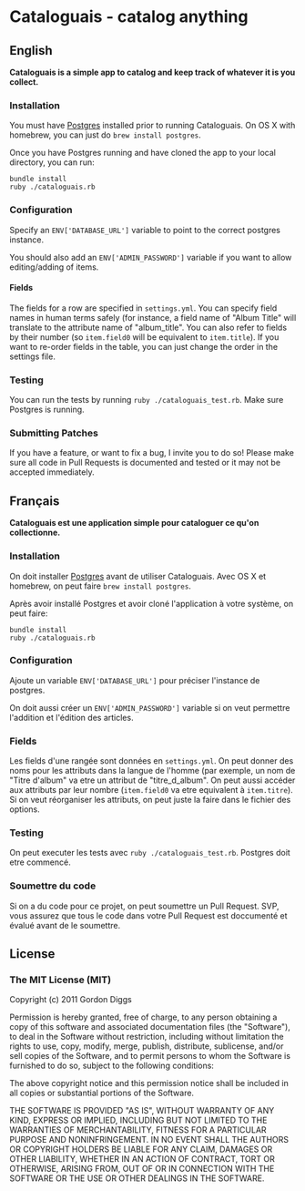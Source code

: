 # Cataloguais - catalog anything

## English
**Cataloguais is a simple app to catalog and keep track of whatever it is you collect.**

### Installation
You must have [Postgres](http://www.postgresql.org/) installed prior to running Cataloguais. On OS X with homebrew, you can just do `brew install postgres`.

Once you have Postgres running and have cloned the app to your local directory, you can run:

```
bundle install
ruby ./cataloguais.rb
```

### Configuration
Specify an `ENV['DATABASE_URL']` variable to point to the correct postgres instance.

You should also add an `ENV['ADMIN_PASSWORD']` variable if you want to allow editing/adding of items.

#### Fields
The fields for a row are specified in `settings.yml`. You can specify field names in human terms safely (for instance, a field name of "Album Title" will translate to the attribute name of "album_title". You can also refer to fields by their number (so `item.field0` will be equivalent to `item.title`). If you want to re-order fields in the table, you can just change the order in the settings file.

### Testing
You can run the tests by running `ruby ./cataloguais_test.rb`. Make sure Postgres is running.

### Submitting Patches
If you have a feature, or want to fix a bug, I invite you to do so! Please make sure all code in Pull Requests is documented and tested or it may not be accepted immediately.

## Français
**Cataloguais est une application simple pour cataloguer ce qu'on collectionne.**

### Installation
On doit installer [Postgres](http://www.postgresql.org/) avant de utiliser Cataloguais. Avec OS X et homebrew, on peut faire `brew install postgres`.

Après avoir installé Postgres et avoir cloné l'application à votre système, on peut faire:

```
bundle install
ruby ./cataloguais.rb
```

### Configuration
Ajoute un variable `ENV['DATABASE_URL']` pour préciser l'instance de postgres.

On doit aussi créer un `ENV['ADMIN_PASSWORD']` variable si on veut permettre l'addition et l'édition des articles.

### Fields
Les fields d'une rangée sont données en `settings.yml`. On peut donner des noms pour les attributs dans la langue de l'homme (par exemple, un nom de "Titre d'album" va etre un attribut de "titre_d_album". On peut aussi accéder aux attributs par leur nombre (`item.field0` va etre equivalent à `item.titre`). Si on veut réorganiser les attributs, on peut juste la faire dans le fichier des options.

### Testing
On peut executer les tests avec `ruby ./cataloguais_test.rb`. Postgres doit etre commencé.

### Soumettre du code
Si on a du code pour ce projet, on peut soumettre un Pull Request. SVP, vous assurez que tous le code dans votre Pull Request est doccumenté et évalué avant de le soumettre.

## License
### The MIT License (MIT)
Copyright (c) 2011 Gordon Diggs

Permission is hereby granted, free of charge, to any person obtaining a copy of this software and associated documentation files (the "Software"), to deal in the Software without restriction, including without limitation the rights to use, copy, modify, merge, publish, distribute, sublicense, and/or sell copies of the Software, and to permit persons to whom the Software is furnished to do so, subject to the following conditions:

The above copyright notice and this permission notice shall be included in all copies or substantial portions of the Software.

THE SOFTWARE IS PROVIDED "AS IS", WITHOUT WARRANTY OF ANY KIND, EXPRESS OR IMPLIED, INCLUDING BUT NOT LIMITED TO THE WARRANTIES OF MERCHANTABILITY, FITNESS FOR A PARTICULAR PURPOSE AND NONINFRINGEMENT. IN NO EVENT SHALL THE AUTHORS OR COPYRIGHT HOLDERS BE LIABLE FOR ANY CLAIM, DAMAGES OR OTHER LIABILITY, WHETHER IN AN ACTION OF CONTRACT, TORT OR OTHERWISE, ARISING FROM, OUT OF OR IN CONNECTION WITH THE SOFTWARE OR THE USE OR OTHER DEALINGS IN THE SOFTWARE.
